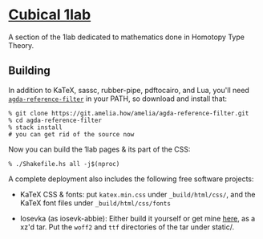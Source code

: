 # [Cubical 1lab](https://cubical.1lab.dev)

A section of the 1lab dedicated to mathematics done in Homotopy Type
Theory.

## Building

In addition to KaTeX, sassc, rubber-pipe, pdftocairo, and Lua, you'll
need [`agda-reference-filter`] in your PATH, so download and install
that:

[`agda-reference-filter`]: https://git.amelia.how/amelia/agda-reference-filter

```
% git clone https://git.amelia.how/amelia/agda-reference-filter.git
% cd agda-reference-filter
% stack install
# you can get rid of the source now
```

Now you can build the 1lab pages & its part of the CSS:

```
% ./Shakefile.hs all -j$(nproc)
```

A complete deployment also includes the following free software projects:

* KaTeX CSS & fonts: put `katex.min.css` under `_build/html/css/`, and
the KaTeX font files under `_build/html/css/fonts`

* Iosevka (as iosevk-abbie): Either build it yourself or get mine
[here](https://files.amelia.how/3OYp.xz), as a xz'd tar. Put the `woff2`
and `ttf` directories of the tar under static/.